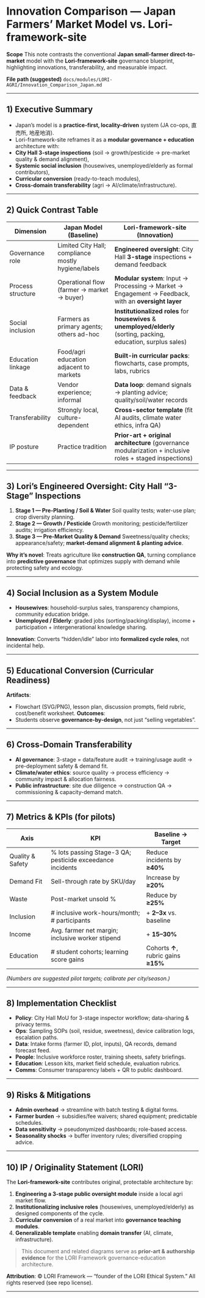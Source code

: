 # Innovation Comparison — Japan Farmers’ Market Model vs. Lori-framework-site

**Scope**
This note contrasts the conventional **Japan small-farmer direct-to-market** model with the **Lori-framework-site** governance blueprint, highlighting innovations, transferability, and measurable impact.

**File path (suggested)**
`docs/modules/LORI-AGRI/Innovation_Comparison_Japan.md`

---

## 1) Executive Summary

- Japan’s model is a **practice-first, locality-driven** system (JA co-ops, 直売所, 地産地消).
- Lori-framework-site reframes it as a **modular governance + education** architecture with:
- **City Hall 3-stage inspections** (soil → growth/pesticide → pre-market quality & demand alignment),
- **Systemic social inclusion** (housewives, unemployed/elderly as formal contributors),
- **Curricular conversion** (ready-to-teach modules),
- **Cross-domain transferability** (agri → AI/climate/infrastructure).

---

## 2) Quick Contrast Table

| Dimension | Japan Model (Baseline) | Lori-framework-site (Innovation) |
|---|---|---|
| Governance role | Limited City Hall; compliance mostly hygiene/labels | **Engineered oversight**: City Hall **3-stage** inspections + demand feedback |
| Process structure | Operational flow (farmer → market → buyer) | **Modular system**: Input → Processing → Market → Engagement → Feedback, with an **oversight layer** |
| Social inclusion | Farmers as primary agents; others ad-hoc | **Institutionalized roles** for **housewives** & **unemployed/elderly** (sorting, packing, education, surplus sales) |
| Education linkage | Food/agri education adjacent to markets | **Built-in curricular packs**: flowcharts, case prompts, labs, rubrics |
| Data & feedback | Vendor experience; informal | **Data loop**: demand signals → planting advice; quality/soil/water records |
| Transferability | Strongly local, culture-dependent | **Cross-sector template** (fit AI audits, climate water ethics, infra QA) |
| IP posture | Practice tradition | **Prior-art + original architecture** (governance modularization + inclusive roles + staged inspections) |

---

## 3) Lori’s Engineered Oversight: City Hall “3-Stage” Inspections

1. **Stage 1 — Pre-Planting / Soil & Water**
Soil quality tests; water-use plan; crop diversity planning.
2. **Stage 2 — Growth / Pesticide**
Growth monitoring; pesticide/fertilizer audits; irrigation efficiency.
3. **Stage 3 — Pre-Market Quality & Demand**
Sweetness/quality checks; appearance/safety; **market-demand alignment & planting advice**.

**Why it’s novel**: Treats agriculture like **construction QA**, turning compliance into **predictive governance** that optimizes supply with demand while protecting safety and ecology.

---

## 4) Social Inclusion as a System Module

- **Housewives**: household-surplus sales, transparency champions, community education bridge.
- **Unemployed / Elderly**: graded jobs (sorting/packing/display), income + participation + intergenerational knowledge sharing.

**Innovation**: Converts “hidden/idle” labor into **formalized cycle roles**, not incidental help.

---

## 5) Educational Conversion (Curricular Readiness)

**Artifacts**:
- Flowchart (SVG/PNG), lesson plan, discussion prompts, field rubric, cost/benefit worksheet.
**Outcomes**:
- Students observe **governance-by-design**, not just “selling vegetables”.

---

## 6) Cross-Domain Transferability

- **AI governance**: 3-stage = data/feature audit → training/usage audit → pre-deployment safety & demand fit.
- **Climate/water ethics**: source quality → process efficiency → community impact & allocation fairness.
- **Public infrastructure**: site due diligence → construction QA → commissioning & capacity-demand match.

---

## 7) Metrics & KPIs (for pilots)

| Axis | KPI | Baseline → Target |
|---|---|---|
| Quality & Safety | % lots passing Stage-3 QA; pesticide exceedance incidents | Reduce incidents by **≥40%** |
| Demand Fit | Sell-through rate by SKU/day | Increase by **≥20%** |
| Waste | Post-market unsold % | Reduce by **≥25%** |
| Inclusion | # inclusive work-hours/month; # participants | + **2–3x** vs. baseline |
| Income | Avg. farmer net margin; inclusive worker stipend | + **15–30%** |
| Education | # student cohorts; learning score gains | Cohorts **↑**, rubric gains **≥15%** |

*(Numbers are suggested pilot targets; calibrate per city/season.)*

---

## 8) Implementation Checklist

- **Policy**: City Hall MoU for 3-stage inspector workflow; data-sharing & privacy terms.
- **Ops**: Sampling SOPs (soil, residue, sweetness), device calibration logs, escalation paths.
- **Data**: Intake forms (farmer ID, plot, inputs), QA records, demand forecast feed.
- **People**: Inclusive workforce roster, training sheets, safety briefings.
- **Education**: Lesson kits, market field schedule, evaluation rubrics.
- **Comms**: Consumer transparency labels + QR to public dashboard.

---

## 9) Risks & Mitigations

- **Admin overhead** → streamline with batch testing & digital forms.
- **Farmer burden** → subsidies/fee waivers; shared equipment; predictable schedules.
- **Data sensitivity** → pseudonymized dashboards; role-based access.
- **Seasonality shocks** → buffer inventory rules; diversified cropping advice.

---

## 10) IP / Originality Statement (LORI)

The **Lori-framework-site** contributes original, protectable architecture by:
1. **Engineering a 3-stage public oversight module** inside a local agri market flow.
2. **Institutionalizing inclusive roles** (housewives, unemployed/elderly) as designed components of the cycle.
3. **Curricular conversion** of a real market into **governance teaching modules**.
4. **Generalizable template** enabling **domain transfer** (AI, climate, infrastructure).

> This document and related diagrams serve as **prior-art & authorship evidence** for the LORI Framework governance-education architecture.

**Attribution**: © LORI Framework — “founder of the LORI Ethical System.” All rights reserved (see repo license).

---
